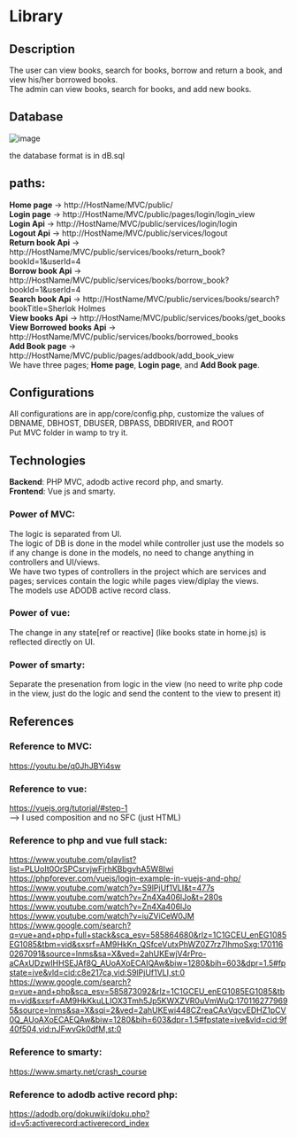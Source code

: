 # Library

## Description
The user can view books, search for books, borrow and return a book, and view his/her borrowed books.\
The admin can view books, search for books, and add new books.

## Database 
![image](https://github.com/bassant1999/Library/assets/72526468/21f1503c-9649-489b-9680-1c8e2d367621)

the database format is in dB.sql

## paths:
**Home page** -> http://HostName/MVC/public/ \
**Login page** -> http://HostName/MVC/public/pages/login/login_view \
**Login Api** -> http://HostName/MVC/public/services/login/login \
**Logout Api** -> http://HostName/MVC/public/services/logout  \
**Return book Api** -> http://HostName/MVC/public/services/books/return_book?bookId=1&userId=4 \
**Borrow book Api** -> http://HostName/MVC/public/services/books/borrow_book?bookId=1&userId=4 \
**Search book Api** -> http://HostName/MVC/public/services/books/search?bookTitle=Sherlok Holmes \
**View books Api** -> http://HostName/MVC/public/services/books/get_books \
**View Borrowed books Api** -> http://HostName/MVC/public/services/books/borrowed_books \
**Add Book page** -> http://HostName/MVC/public/pages/addbook/add_book_view \
We have three pages; **Home page**, **Login page**, and **Add Book page**.

## Configurations
All configurations are in app/core/config.php, customize the values of DBNAME, DBHOST, DBUSER, DBPASS, DBDRIVER, and ROOT \
Put MVC folder in wamp to try it.

## Technologies
**Backend**: PHP MVC, adodb active record php, and smarty.\
**Frontend**: Vue js and smarty. 

### Power of MVC:
The logic is separated from UI. \
The logic of DB is done in the model while controller just use the models so if any change is done in the models, no need to change anything in controllers and UI/views. \
We have two types of controllers in the project which are services and pages; services contain the logic while pages view/diplay the views. \
The models use ADODB active record class. 

### Power of vue:
The change in any state[ref or reactive] (like books state in home.js) is reflected directly on UI.

### Power of smarty:
Separate the presenation from logic in the view (no need to write php code in the view, just do the logic and send the content to the view to present it)

## References

### Reference to MVC:
https://youtu.be/q0JhJBYi4sw

### Reference to vue:
https://vuejs.org/tutorial/#step-1 \
--> I used composition and no SFC (just HTML)

### Reference to php and vue full stack:
https://www.youtube.com/playlist?list=PLUoIt0OrSPCsrvjwFjrhKBbgvhA5W8Iwi
https://phpforever.com/vuejs/login-example-in-vuejs-and-php/
https://www.youtube.com/watch?v=S9lPjUf1VLI&t=477s
https://www.youtube.com/watch?v=Zn4Xa406lJo&t=280s
https://www.youtube.com/watch?v=Zn4Xa406lJo
https://www.youtube.com/watch?v=iuZViCeW0JM
https://www.google.com/search?q=vue+and+php+full+stack&sca_esv=585864680&rlz=1C1GCEU_enEG1085EG1085&tbm=vid&sxsrf=AM9HkKn_QSfceVutxPhWZ0Z7rz7IhmoSxg:1701160267091&source=lnms&sa=X&ved=2ahUKEwjV4rPro-aCAxUDzwIHHSEJAf8Q_AUoAXoECAIQAw&biw=1280&bih=603&dpr=1.5#fpstate=ive&vld=cid:c8e217ca,vid:S9lPjUf1VLI,st:0
https://www.google.com/search?q=vue+and+php&sca_esv=585873092&rlz=1C1GCEU_enEG1085EG1085&tbm=vid&sxsrf=AM9HkKkuLLIOX3Tmh5Jp5KWXZVR0uVmWuQ:1701162779695&source=lnms&sa=X&sqi=2&ved=2ahUKEwi448CZreaCAxVqcvEDHZ1pCV0Q_AUoAXoECAEQAw&biw=1280&bih=603&dpr=1.5#fpstate=ive&vld=cid:9f40f504,vid:nJFwvGk0dfM,st:0

### Reference to smarty:
https://www.smarty.net/crash_course

### Reference to adodb active record php: 
https://adodb.org/dokuwiki/doku.php?id=v5:activerecord:activerecord_index


